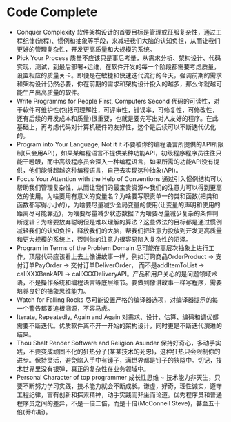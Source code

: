 # Code Complete

* Conquer Complexity 软件架构设计的首要目标是管理或征服复杂性，通过工程纪律(流程)、惯例和抽象等手段，来减轻我们大脑的认知负担，从而让我们更好的管理复杂性，开发更高质量和大规模的系统。
* Pick Your Process 质量不应该只是事后考量，从需求分析、架构设计、代码实现，测试，到最后部署+运维，在软件开发的每一个阶段都需要考虑质量，设置相应的质量关卡。即便是在敏捷和快速迭代流行的今天，强调前期的需求和架构设计仍然必要，你在前期的需求和架构设计投入的越多，那么你就越可能生产出高质量的软件。
* Write Programms for People First, Computers Second 代码的可读性，对于软件可维护性(包括可理解性，可评审性，错误率，可修复性，可修改性，还有后续的开发成本和质量)很重要，也就是要先写出对人友好的程序。在此基础上，再考虑代码对计算机硬件的友好性，这个是后续可以不断迭代优化的。
* Program into Your Language, Not it it 不要被你的编程语言所提供的API所限制(只会用API)，如果某编程语言不提供某种功能API，初级程序程序员往往只能干瞪眼，而中高级程序员会深入一种编程语言，如果所需的功能API没有提供，他们能够超越这种编程语言，自己去实现这种抽象(API)。
* Focus Your Attention with the Help of Conventions 通过引入惯例结构可以帮助我们管理复杂性，从而让我们的最宝贵资源～我们的注意力可以得到更高效的使用。为啥要用有意义的变量名？为啥要写职责单一的类和函数(把类和函数都写得小小的)，为啥要尽量减少全局变量的使用(让变量的声明和使用的距离尽可能靠近)，为啥要尽量减少状态数据？为啥要尽量减少复杂的条件判断逻辑？为啥要放弃聪明但是难以理解的算法？这些做法的目标都是通过惯例减轻我们的认知负担，释放我们的大脑，帮我们把注意力投放到开发更高质量和更大规模的系统上，否则你的注意力很容易陷入复杂性的沼泽。
* Program in Terms of the Problem Domain 尽可能在高层次抽象上进行工作，顶层代码应该看上去上像讲故事一样，例如订购商品OrderProduct -> 支付订单PayOrder -> 交付订单DeliverOrder， 而不是addItemToList -> callXXXBankAPI -> callXXXDeliveryAPI。产品和用户关心的是问题领域术语，不是操作系统和编程语言等底层细节。要做到像讲故事一样写程序，需要培养良好的抽象思维能力。
* Watch for Falling Rocks 尽可能设置严格的编译器选项，对编译器提示的每一个警告都要追根溯源，不容马虎。
* Iterate, Repeatedly, Again and Again 对需求、设计、估算、编码和调优都需要不断迭代。优质软件离不开一开始的架构设计，同时更是不断迭代演进的结果。
* Thou Shalt Render Software and Religion Asunder 保持好奇心，多动手实践，不要变成顽固不化的狂热分子(某某技术的死忠)，这种狂热只会限制你的进步。保持灵活，避免陷入手中有锤子，满世界都是钉子的狭隘中。切记，技术世界里没有银弹，真正的复杂性在业务领域中。
* Personal Character of top programmer 成长性思维 ~ 技术能力非天生，只要不断努力学习实践，技术能力就会不断成长。谦虚，好奇，理性诚实，遵守工程纪律，富有创新和探索精神，动手实践而非坐而论道。优秀程序员和普通程序员之间的差异，不是一倍二倍，而是十倍(McConnell Steve)，甚至五十倍(乔布斯)。
